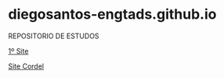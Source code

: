 # diegosantos-engtads.github.io

REPOSITORIO DE ESTUDOS


<a href="http://diegosantos-engtads.github.io/01-estudos-html-css/01-site-curiosidade-do-android/android.html" target="_blank" rel="noopener noreferrer">1º Site</a>


<a href="http://diegosantos-engtads.github.io/01-estudos-html-css/03-site-cordel/index.html" target="_blank" rel="noopener noreferrer">Site Cordel</a>